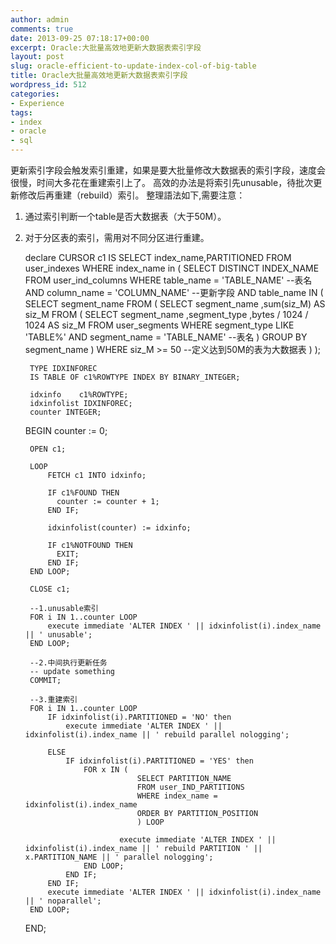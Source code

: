 ```yaml
---
author: admin
comments: true
date: 2013-09-25 07:18:17+00:00
excerpt: Oracle:大批量高效地更新大数据表索引字段
layout: post
slug: oracle-efficient-to-update-index-col-of-big-table
title: Oracle大批量高效地更新大数据表索引字段
wordpress_id: 512
categories:
- Experience
tags:
- index
- oracle
- sql
---
```


更新索引字段会触发索引重建，如果是要大批量修改大数据表的索引字段，速度会很慢，时间大多花在重建索引上了。
高效的办法是将索引先unusable，待批次更新修改后再重建（rebuild）索引。
整理語法如下,需要注意：
1. 通过索引判断一个table是否大数据表（大于50M）。
2. 对于分区表的索引，需用对不同分区进行重建。


    
    declare
        CURSOR c1 IS
    	SELECT index_name,PARTITIONED
    	FROM user_indexes
    	WHERE index_name in (
    			SELECT DISTINCT INDEX_NAME
    			FROM user_ind_columns
    			WHERE table_name = 'TABLE_NAME' --表名
    				AND column_name = 'COLUMN_NAME' --更新字段
    				AND table_name IN (
    					SELECT segment_name
    					FROM (
    						SELECT segment_name
    							,sum(siz_M) AS siz_M
    						FROM (
    							SELECT segment_name
    								,segment_type
    								,bytes / 1024 / 1024 AS siz_M
    							FROM user_segments
    							WHERE segment_type LIKE 'TABLE%'
    								AND segment_name = 'TABLE_NAME' --表名
    							)
    						GROUP BY segment_name
    						)
    					WHERE siz_M >= 50  --定义达到50M的表为大数据表
    					)
    			);
    	
    	TYPE IDXINFOREC 
    	IS TABLE OF c1%ROWTYPE INDEX BY BINARY_INTEGER; 
    
    	idxinfo    c1%ROWTYPE; 
    	idxinfolist IDXINFOREC; 
    	counter INTEGER; 
        
    BEGIN
    	counter := 0; 
    
    	OPEN c1;
    	
    	LOOP 
            FETCH c1 INTO idxinfo; 
    
            IF c1%FOUND THEN 
              counter := counter + 1; 
            END IF; 
    
            idxinfolist(counter) := idxinfo; 
    
            IF c1%NOTFOUND THEN 
              EXIT; 
            END IF; 
        END LOOP; 
    
        CLOSE c1; 
    	
    	--1.unusable索引
    	FOR i IN 1..counter LOOP 
    		execute immediate 'ALTER INDEX ' || idxinfolist(i).index_name || ' unusable';
    	END LOOP;
    		
    	--2.中间执行更新任务
    	-- update something
    	COMMIT;
    	
    	--3.重建索引
    	FOR i IN 1..counter LOOP 
    		IF idxinfolist(i).PARTITIONED = 'NO' then
    			execute immediate 'ALTER INDEX ' || idxinfolist(i).index_name || ' rebuild parallel nologging';
    			
    		ELSE 
    			IF idxinfolist(i).PARTITIONED = 'YES' then
    				FOR x IN (
    							SELECT PARTITION_NAME
    							FROM user_IND_PARTITIONS
    							WHERE index_name = idxinfolist(i).index_name
    							ORDER BY PARTITION_POSITION
    							) LOOP
    
    						execute immediate 'ALTER INDEX ' || idxinfolist(i).index_name || ' rebuild PARTITION ' || x.PARTITION_NAME || ' parallel nologging';
    				END LOOP;
    			END IF;
    		END IF;
    		execute immediate 'ALTER INDEX ' || idxinfolist(i).index_name || ' noparallel';
    	END LOOP;
    END;
    

